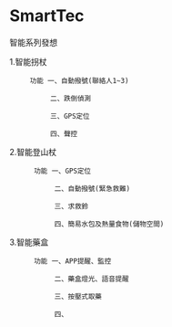 # SmartTec
智能系列發想

1.智能拐杖

         功能 一、自動撥號(聯絡人1~3)
         
              二、跌倒偵測
              
              三、GPS定位
              
              四、聲控
              
 2.智能登山杖
 
          功能 一、GPS定位
          
               二、自動撥號(緊急救難)
               
               三、求救鈴
               
               四、簡易水包及熱量食物(儲物空間)
               
 3.智能藥盒
 
          功能 一、APP提醒、監控
          
               二、藥盒燈光、語音提醒
               
               三、按壓式取藥
               
               四、
               
                

